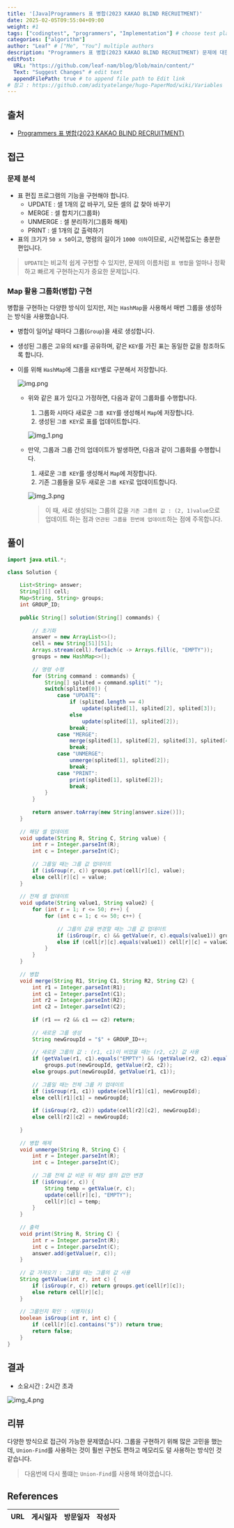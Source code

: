 ```yaml
---
title: '[Java]Programmers 표 병합(2023 KAKAO BLIND RECRUITMENT)'
date: 2025-02-05T09:55:04+09:00
weight: #1
tags: ["codingtest", "programmers", "Implementation"] # choose test platform
categories: ["algorithm"]
author: "Leaf" # ["Me", "You"] multiple authors
description: "Programmers 표 병합(2023 KAKAO BLIND RECRUITMENT) 문제에 대한 해설입니다."
editPost:
  URL: "https://github.com/leaf-nam/blog/blob/main/content/"
  Text: "Suggest Changes" # edit text
  appendFilePath: true # to append file path to Edit link
# 참고 : https://github.com/adityatelange/hugo-PaperMod/wiki/Variables
---
```


## 출처

- [Programmers 표 병합(2023 KAKAO BLIND RECRUITMENT)](https://school.programmers.co.kr/learn/courses/30/lessons/150366)

## 접근

### 문제 분석

- 표 편집 프로그램의 기능을 구현해야 합니다.
  - UPDATE : 셀 1개의 값 바꾸기, 모든 셀의 값 찾아 바꾸기
  - MERGE : 셀 합치기(그룹화)
  - UNMERGE : 셀 분리하기(그룹화 해제)
  - PRINT : 셀 1개의 값 출력하기
- 표의 크기가 `50 x 50`이고, 명령의 길이가 `1000 이하`이므로, 시간복잡도는 충분한 편입니다.

>`UPDATE`는 비교적 쉽게 구현할 수 있지만, 문제의 이름처럼 `표 병합`을 얼마나 정확하고 빠르게 구현하는지가 중요한 문제입니다. 

### Map 활용 그룹화(병합) 구현

병합을 구현하는 다양한 방식이 있지만, 저는 `HashMap`을 사용해서 매번 그룹을 생성하는 방식을 사용했습니다.

- 병합이 일어날 때마다 그룹(`Group`)을 새로 생성합니다.
- 생성된 그룹은 고유의 `KEY`를 공유하며, 같은 `KEY`를 가진 표는 동일한 값을 참조하도록 합니다.
- 이를 위해 `HashMap`에 그룹을 `KEY`별로 구분해서 저장합니다.

  ![img.png](img.png)

  - 위와 같은 표가 있다고 가정하면, 다음과 같이 그룹화를 수행합니다.
    1) 그룹화 시마다 새로운 `그룹 KEY`를 생성해서 `Map`에 저장합니다.
    2) 생성된 `그룹 KEY`로 표를 업데이트합니다.
    
    ![img_1.png](img_1.png)

  - 만약, 그룹과 그룹 간의 업데이트가 발생하면, 다음과 같이 그룹화를 수행합니다.
    1) 새로운 `그룹 KEY`를 생성해서 `Map`에 저장합니다.
    2) 기존 그룹들을 모두 새로운 `그룹 KEY`로 업데이트합니다.
  
    ![img_3.png](img_3.png)
      
    > 이 때, 새로 생성되는 그룹의 값을 `기존 그룹의 값 : (2, 1)value`으로 업데이트 하는 점과 `연관된 그룹을 한번에 업데이트`하는 점에 주목합니다.
    
## 풀이

```java
import java.util.*;

class Solution {
    
    List<String> answer;
    String[][] cell;
    Map<String, String> groups;
    int GROUP_ID;
    
    public String[] solution(String[] commands) {
        
        // 초기화
        answer = new ArrayList<>();
        cell = new String[51][51];
        Arrays.stream(cell).forEach(c -> Arrays.fill(c, "EMPTY"));
        groups = new HashMap<>();
        
        // 명령 수행
        for (String command : commands) {
            String[] splited = command.split(" ");
            switch(splited[0]) {
                case "UPDATE": 
                    if (splited.length == 4) 
                        update(splited[1], splited[2], splited[3]);
                    else 
                        update(splited[1], splited[2]);
                    break;
                case "MERGE": 
                    merge(splited[1], splited[2], splited[3], splited[4]); 
                    break;
                case "UNMERGE": 
                    unmerge(splited[1], splited[2]); 
                    break;
                case "PRINT": 
                    print(splited[1], splited[2]); 
                    break;
            }
        }
        
        return answer.toArray(new String[answer.size()]);
    }
    
    // 해당 셀 업데이트
    void update(String R, String C, String value) {
        int r = Integer.parseInt(R);
        int c = Integer.parseInt(C);
        
        // 그룹일 때는 그룹 값 업데이트
        if (isGroup(r, c)) groups.put(cell[r][c], value);
        else cell[r][c] = value;
    }
    
    // 전체 셀 업데이트
    void update(String value1, String value2) {
        for (int r = 1; r <= 50; r++) {
            for (int c = 1; c <= 50; c++) {
                
                // 그룹의 값을 변경할 때는 그룹 값 업데이트
                if (isGroup(r, c) && getValue(r, c).equals(value1)) groups.put(cell[r][c], value2);
                else if (cell[r][c].equals(value1)) cell[r][c] = value2;
            }
        }
    }
    
    // 병합
    void merge(String R1, String C1, String R2, String C2) {
        int r1 = Integer.parseInt(R1);
        int c1 = Integer.parseInt(C1);
        int r2 = Integer.parseInt(R2);
        int c2 = Integer.parseInt(C2);
        
        if (r1 == r2 && c1 == c2) return;
        
        // 새로운 그룹 생성
        String newGroupId = "$" + GROUP_ID++;
        
        // 새로운 그룹의 값 : (r1, c1)이 비었을 때는 (r2, c2) 값 사용
        if (getValue(r1, c1).equals("EMPTY") && !getValue(r2, c2).equals("EMPTY")) 
            groups.put(newGroupId, getValue(r2, c2));
        else groups.put(newGroupId, getValue(r1, c1));
        
        // 그룹일 때는 전체 그룹 키 업데이트
        if (isGroup(r1, c1)) update(cell[r1][c1], newGroupId);
        else cell[r1][c1] = newGroupId;
        
        if (isGroup(r2, c2)) update(cell[r2][c2], newGroupId);
        else cell[r2][c2] = newGroupId;
            
    }
    
    // 병합 해제
    void unmerge(String R, String C) {
        int r = Integer.parseInt(R);
        int c = Integer.parseInt(C);
        
        // 그룹 전체 값 비운 뒤 해당 셀의 값만 변경
        if (isGroup(r, c)) {
            String temp = getValue(r, c);
            update(cell[r][c], "EMPTY");
            cell[r][c] = temp;   
        }
    }
    
    // 출력
    void print(String R, String C) {
        int r = Integer.parseInt(R);
        int c = Integer.parseInt(C);
        answer.add(getValue(r, c));
    }
    
    // 값 가져오기 : 그룹일 때는 그룹의 값 사용
    String getValue(int r, int c) {
        if (isGroup(r, c)) return groups.get(cell[r][c]);
        else return cell[r][c];
    }
    
    // 그룹인지 확인 : 식별자($)
    boolean isGroup(int r, int c) {
        if (cell[r][c].contains("$")) return true;
        return false;
    }
}
```

## 결과

- 소요시간 : 2시간 초과

![img_4.png](img_4.png)

## 리뷰

다양한 방식으로 접근이 가능한 문제였습니다.
그룹을 구현하기 위해 많은 고민을 했는데, `Union-Find`를 사용하는 것이 훨씬 구현도 편하고 메모리도 덜 사용하는 방식인 것 같습니다.
> 다음번에 다시 풀떄는 `Union-Find`를 사용해 봐야겠습니다.

## References

| URL | 게시일자 | 방문일자 | 작성자 |
| :-- | :------- | :------- | :----- |
